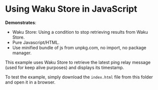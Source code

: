 # Using Waku Store in JavaScript

**Demonstrates**:

- Waku Store: Using a condition to stop retrieving results from Waku Store.
- Pure Javascript/HTML.
- Use minified bundle of js from unpkg.com, no import, no package manager.

This example uses Waku Store to retrieve the latest ping relay message (used for keep alive purposes) and displays its timestamp.

To test the example, simply download the `index.html` file from this folder and open it in a browser.
